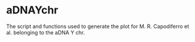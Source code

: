 # aDNAYchr 

The script and functions used to generate the plot for M. R. Capodiferro et al. belonging to the aDNA Y chr. 
